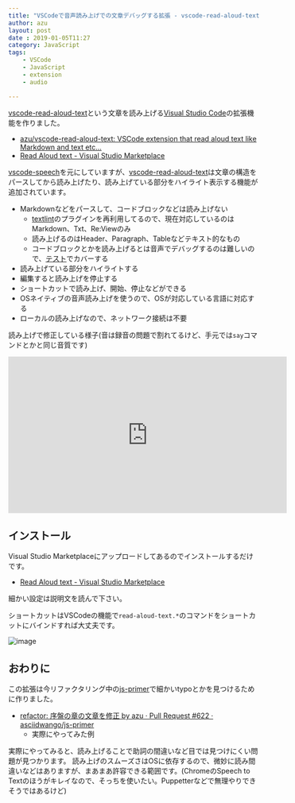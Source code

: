 ```yaml
---
title: "VSCodeで音声読み上げでの文章デバッグする拡張 - vscode-read-aloud-text"
author: azu
layout: post
date : 2019-01-05T11:27
category: JavaScript
tags:
    - VSCode
    - JavaScript
    - extension
    - audio

---
```


[vscode-read-aloud-text][]という文章を読み上げる[Visual Studio Code](https://code.visualstudio.com/)の拡張機能を作りました。

- [azu/vscode-read-aloud-text: VSCode extension that read aloud text like Markdown and text etc...](https://github.com/azu/vscode-read-aloud-text)
- [Read Aloud text - Visual Studio Marketplace](https://marketplace.visualstudio.com/items?itemName=azu.read-aloud-text)

[vscode-speech](https://github.com/mattbierner/vscode-speech)を元にしていますが、[vscode-read-aloud-text][]は文章の構造をパースしてから読み上げたり、読み上げている部分をハイライト表示する機能が追加されています。

- Markdownなどをパースして、コードブロックなどは読み上げない
	- [textlint](https://textlint.github.io/)のプラグインを再利用してるので、現在対応しているのはMarkdown、Txt、Re:Viewのみ
	- 読み上げるのはHeader、Paragraph、Tableなどテキスト的なもの
	- コードブロックとかを読み上げるとは音声でデバッグするのは難しいので、[テスト](https://github.com/asciidwango/js-primer/blob/master/CONTRIBUTING.md#%E3%83%86%E3%82%B9%E3%83%88)でカバーする
- 読み上げている部分をハイライトする
- 編集すると読み上げを停止する
- ショートカットで読み上げ、開始、停止などができる
- OSネイティブの音声読み上げを使うので、OSが対応している言語に対応する
- ローカルの読み上げなので、ネットワーク接続は不要

読み上げで修正している様子(音は録音の問題で割れてるけど、手元では`say`コマンドとかと同じ音質です)

<iframe width="560" height="315" src="https://www.youtube.com/embed/rhsOyVXCz2g" frameborder="0" allow="accelerometer; autoplay; encrypted-media; gyroscope; picture-in-picture" allowfullscreen></iframe>

## インストール

Visual Studio Marketplaceにアップロードしてあるのでインストールするだけです。

- [Read Aloud text - Visual Studio Marketplace](https://marketplace.visualstudio.com/items?itemName=azu.read-aloud-text)

細かい設定は説明文を読んで下さい。

ショートカットはVSCodeの機能で`read-aloud-text.*`のコマンドをショートカットにバインドすれば大丈夫です。

![image](https://efcl.info/wp-content/uploads/2019/01/05-1546656571.png)

## おわりに

この拡張は今リファクタリング中の[js-primer](https://github.com/asciidwango/js-primer)で細かいtypoとかを見つけるために作りました。

- [refactor: 序盤の章の文章を修正 by azu · Pull Request #622 · asciidwango/js-primer](https://github.com/asciidwango/js-primer/pull/622)
  - 実際にやってみた例

実際にやってみると、読み上げることで助詞の間違いなど目では見つけにくい問題が見つかります。
読み上げのスムーズさはOSに依存するので、微妙に読み間違いなどはありますが、まあまあ許容できる範囲です。(ChromeのSpeech to Textのほうがキレイなので、そっちを使いたい。Puppetterなどで無理やりできそうではあるけど)

[vscode-read-aloud-text]: https://github.com/azu/vscode-read-aloud-text